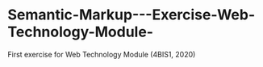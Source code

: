 # Semantic-Markup---Exercise-Web-Technology-Module-
First exercise for Web Technology Module (4BIS1, 2020)
